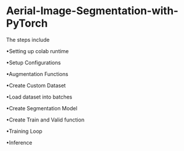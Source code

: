 # Aerial-Image-Segmentation-with-PyTorch
The steps include

•Setting up colab runtime

•Setup Configurations

•Augmentation Functions

•Create Custom Dataset

•Load dataset into batches

•Create Segmentation Model 

•Create Train and Valid function

•Training Loop

•Inference
